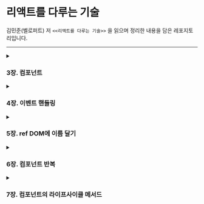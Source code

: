 # 리액트를 다루는 기술

김민준(벨로퍼트) 저 `<<리액트를 다루는 기술>>` 을 읽으며 정리한 내용을 담은 레포지토리입니다.

---

<details>
<summary><h3>3장. 컴포넌트</h3></summary>
<div markdown="1">       

- 3-1. [클래스형 컴포넌트](https://github.com/gyur1kim/react-velopert/tree/master/03-component#31-%ED%81%B4%EB%9E%98%EC%8A%A4%ED%98%95-%EC%BB%B4%ED%8F%AC%EB%84%8C%ED%8A%B8)

- 3-2. [첫 컴포넌트 생성](https://github.com/gyur1kim/react-velopert/tree/master/03-component#32-%EC%B2%AB-%EC%BB%B4%ED%8F%AC%EB%84%8C%ED%8A%B8-%EC%83%9D%EC%84%B1)

- 3-3. [props](https://github.com/gyur1kim/react-velopert/tree/master/03-component#33-props)

- 3-4. [state](https://github.com/gyur1kim/react-velopert/tree/master/03-component#34-state)

- 3-5. [state를 사용할 때 주의사항](https://github.com/gyur1kim/react-velopert/tree/master/03-component#35-state%EB%A5%BC-%EC%82%AC%EC%9A%A9%ED%95%A0-%EB%95%8C-%EC%A3%BC%EC%9D%98%EC%82%AC%ED%95%AD)

</div>
</details>


<details>
<summary><h3>4장. 이벤트 핸들링</h3></summary>
<div markdown="1">       

- 4-1. [리액트의 이벤트 시스템](https://github.com/gyur1kim/react-velopert/tree/master/04-event-handling#41-%EB%A6%AC%EC%95%A1%ED%8A%B8%EC%9D%98-%EC%9D%B4%EB%B2%A4%ED%8A%B8-%EC%8B%9C%EC%8A%A4%ED%85%9C)

</div>
</details>


<details>
<summary><h3>5장. ref DOM에 이름 달기</h3></summary>
<div markdown="1">       

- 5-0. [ref란?](https://github.com/gyur1kim/react-velopert/tree/master/05-ref#50-ref%EB%9E%80)

- 5-1. [ref는 어떤 상황에서 사용해야 할까?](https://github.com/gyur1kim/react-velopert/tree/master/05-ref#51-ref%EB%8A%94-%EC%96%B4%EB%96%A4-%EC%83%81%ED%99%A9%EC%97%90%EC%84%9C-%EC%82%AC%EC%9A%A9%ED%95%B4%EC%95%BC-%ED%95%A0%EA%B9%8C)

- 5-2. [ref 사용](https://github.com/gyur1kim/react-velopert/tree/master/05-ref#52-ref-%EC%82%AC%EC%9A%A9)

- 5-3. [컴포넌트에 ref 달기](https://github.com/gyur1kim/react-velopert/tree/master/05-ref#53-%EC%BB%B4%ED%8F%AC%EB%84%8C%ED%8A%B8%EC%97%90-ref-%EB%8B%AC%EA%B8%B0)

</div>
</details>


<details>
<summary><h3>6장. 컴포넌트 반복</h3></summary>
<div markdown="1">       

- 6-1. [자바스크립트 배열의 map() 함수](https://github.com/gyur1kim/react-velopert/tree/master/06-repeat-component#61-%EC%9E%90%EB%B0%94%EC%8A%A4%ED%81%AC%EB%A6%BD%ED%8A%B8-%EB%B0%B0%EC%97%B4%EC%9D%98-map-%ED%95%A8%EC%88%98)

- 6-3. [key](https://github.com/gyur1kim/react-velopert/tree/master/06-repeat-component#63-key)

- 6-4. [ref 사용](https://github.com/gyur1kim/react-velopert/tree/master/06-repeat-component#64-%EC%9D%91%EC%9A%A9)

</div>
</details>


<details>
<summary><h3>7장. 컴포넌트의 라이프사이클 메서드</h3></summary>
<div markdown="1">       

- 7-0. [라이프사이클 개요](https://github.com/gyur1kim/react-velopert/tree/master/07-life_cycle#7-0-%EA%B0%9C%EC%9A%94)

- 7-1. [라이프사이클 메서드의 이해](https://github.com/gyur1kim/react-velopert/tree/master/07-life_cycle#7-1-%EB%9D%BC%EC%9D%B4%ED%94%84%EC%82%AC%EC%9D%B4%ED%81%B4-%EB%A9%94%EC%84%9C%EB%93%9C%EC%9D%98-%EC%9D%B4%ED%95%B4)

- 7-2. [라이프사이클 메서드 살펴보기](https://github.com/gyur1kim/react-velopert/tree/master/07-life_cycle#7-2-%EB%9D%BC%EC%9D%B4%ED%94%84%EC%82%AC%EC%9D%B4%ED%81%B4-%EB%A9%94%EC%84%9C%EB%93%9C-%EC%82%B4%ED%8E%B4%EB%B3%B4%EA%B8%B0)

</div>
</details>